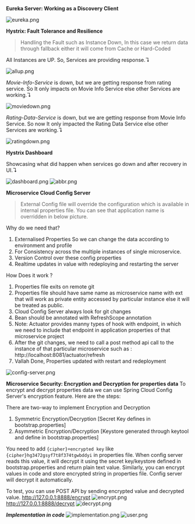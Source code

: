**Eureka Server: Working as a Discovery Client**

![eureka.png](asset%2Feureka.png)

**Hystrix: Fault Tolerance and Resilience** 

> Handling the Fault such as Instance Down, In this case we return data through fallback either it will come from Cache or Hard-Coded

All Instances are UP. So, Services are providing response.↴

![allup.png](asset%2Fallup.png)

_Movie-Info-Service_ is down, but we are getting response from rating service. So It only impacts on Movie Info Service else other Services are working.↴

![moviedown.png](asset%2Fmoviedown.png)

_Rating-Data-Service_ is down, but we are getting response from Movie Info Service. So now It only impacted the Rating Data Service else other Services are working.↴

![ratingdown.png](asset%2Fratingdown.png)

**Hystrix Dashboard**

Showcasing what did happen when services go down and after recovery in UI.↴

![dashboard.png](asset%2Fdashboard.png)
![abbr.png](asset%2Fabbr.png)

**Microservice Cloud Config Server**

> External Config file will override the configuration which is available in internal properties file. You can see that application name is overridden in below picture.

Why do we need that?
1. Externalised Properties So we can change the data according to environment and profile
2. For Consistency across the multiple instances of single microservice.
3. Version Control over these config properties
4. Realtime updates in value with redeploying and restarting the server

How Does it work ?
1. Properties file exits on remote git 
2. Properties file should have same name as microservice name with ext that will work as private entity accessed by particular instance else it will be treated as public.
3. Cloud Config Server always look for git changes
4. Bean should be annotated with RefreshScope annotation 
5. Note: Actuator provides manny types of hook with endpoint, in which we need to include that endpoint in application properties of that microservice project
6. After the git changes, we need to call a post method api call to the instance of that particular microservice such as : http://localhost:8081/actuator/refresh
7. Vallah Done, Properties updated with restart and redeployment

![config-server.png](asset%2Fconfig-server.png)

**Microservice Security: Encryption and Decryption for properties data**
To encrypt and decrypt properties data we can use Spring Cloud Config Server's encryption feature. Here are the steps:

There are two-way to implement Encryption and Decryption 
1. Symmetric Encryption/Decryption [Secret Key defines in bootstrap.properties]
2. Asymmetric Encryption/Decryption [Keystore generated through keytool and define in bootstrap.properties]

You need to add `{cipher}+encrypted key` like `{cipher}hg3472gsyf7t8f374tgwbddyi` in properties file.
When config server reads this value, it will decrypt it using the secret key/keystore defined in bootstrap.properties and return plain text value.
Similarly, you can encrypt values in code and store encrypted string in properties file. Config server will decrypt it automatically.

To test, you can use POST API by sending encrypted value and decrypted value.
http://127.0.0.1:8888/encrypt
![encrypt.png](asset%2Fencrypt.png)
http://127.0.0.1:8888/decrypt
![decrypt.png](asset%2Fdecrypt.png)

_**Implementation in code**_
![implementation.png](asset%2Fimplementation.png)
![user.png](asset%2Fuser.png)

    